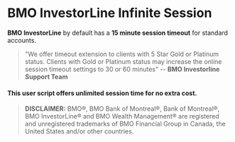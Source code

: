 # BMO InvestorLine Infinite Session

**BMO InvestorLine** by default has a **15 minute session timeout** for standard accounts.

> "We offer timeout extension to clients with 5 Star Gold or Platinum status. Clients with Gold or Platinum status may increase the online session timeout settings to 30 or 60 minutes"
> -- **BMO Investorline Support Team**

#### This user script offers unlimited session time for no extra cost.

> **DISCLAIMER:** BMO®, BMO Bank of Montreal®, Bank of Montreal®, BMO InvestorLine® and BMO Wealth Management® are registered and unregistered trademarks of BMO Financial Group in Canada, the United States and/or other countries.
